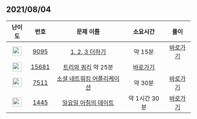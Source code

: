 ## 2021/08/04
| 난이도 | 번호 | 문제 이름 | 소요시간 | 풀이 
|:------:|:----:|:---------:|:------:|:------:|
| <img height="25px" width="25px" src="https://static.solved.ac/tier_small/8.svg"/> | [9095](https://www.acmicpc.net/problem/9095) | [1, 2, 3 더하기](https://www.acmicpc.net/problem/9095) | 약 15분 | [바로가기](https://github.com/MinsangKong/DailyProblem/blob/main/08-04/1.py)| 
| <img height="25px" width="25px" src="https://static.solved.ac/tier_small/11.svg"/> | [15681](https://www.acmicpc.net/problem/15681) | [트리와 쿼리](https://www.acmicpc.net/problem/15681)  약 25분 | [바로가기](https://github.com/MinsangKong/DailyProblem/blob/main/08-04/2.py)|
| <img height="25px" width="25px" src="https://static.solved.ac/tier_small/11.svg"/> | [7511](https://www.acmicpc.net/problem/7511) | [소셜 네트워킹 어플리케이션](https://www.acmicpc.net/problem/7511) | 약 30분 | [바로가기](https://github.com/MinsangKong/DailyProblem/blob/main/08-04/3.py)| 
| <img height="25px" width="25px" src="https://static.solved.ac/tier_small/14.svg"/> | [1445](https://www.acmicpc.net/problem/1445) | [일요일 아침의 데이트](https://www.acmicpc.net/problem/1445) | 약 1시간 30분 | [바로가기](https://github.com/MinsangKong/DailyProblem/blob/main/08-04/4-1.py)|